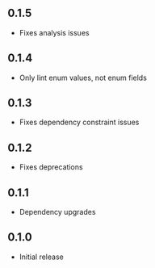 ## 0.1.5
- Fixes analysis issues

## 0.1.4
- Only lint enum values, not enum fields

## 0.1.3
- Fixes dependency constraint issues

## 0.1.2
- Fixes deprecations

## 0.1.1
- Dependency upgrades

## 0.1.0
- Initial release
